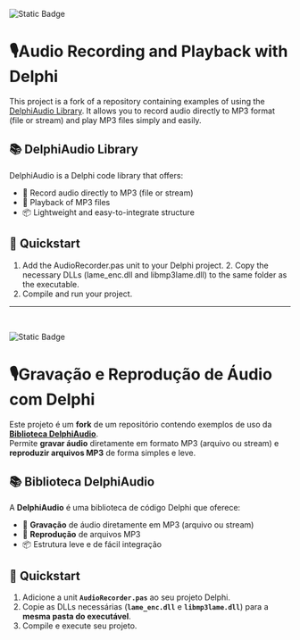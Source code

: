 ![Static Badge](https://img.shields.io/badge/English-(en)-red)
# 🎙️Audio Recording and Playback with Delphi

This project is a fork of a repository containing examples of using the [DelphiAudio Library](https://github.com/tmssoftware/DelphiAudio).
It allows you to record audio directly to MP3 format (file or stream) and play MP3 files simply and easily.

## 📚 DelphiAudio Library

DelphiAudio is a Delphi code library that offers:
- 🎤 Record audio directly to MP3 (file or stream)
- 🎵 Playback of MP3 files
- 📦 Lightweight and easy-to-integrate structure


## 🚀 Quickstart

1. Add the AudioRecorder.pas unit to your Delphi project. 2. Copy the necessary DLLs (lame_enc.dll and libmp3lame.dll) to the same folder as the executable.
3. Compile and run your project.
---

<br/>

![Static Badge](https://img.shields.io/badge/Portugu%C3%AAs-(ptBR)-green)
# 🎙️Gravação e Reprodução de Áudio com Delphi

Este projeto é um **fork** de um repositório contendo exemplos de uso da [**Biblioteca DelphiAudio**](https://github.com/tmssoftware/DelphiAudio).  
Permite **gravar áudio** diretamente em formato MP3 (arquivo ou stream) e **reproduzir arquivos MP3** de forma simples e leve.

## 📚 Biblioteca DelphiAudio

A **DelphiAudio** é uma biblioteca de código Delphi que oferece:
- 🎤 **Gravação** de áudio diretamente em MP3 (arquivo ou stream)
- 🎵 **Reprodução** de arquivos MP3
- 📦 Estrutura leve e de fácil integração


## 🚀 Quickstart

1. Adicione a unit **`AudioRecorder.pas`** ao seu projeto Delphi.
2. Copie as DLLs necessárias (**`lame_enc.dll`** e **`libmp3lame.dll`**) para a **mesma pasta do executável**.
3. Compile e execute seu projeto.
